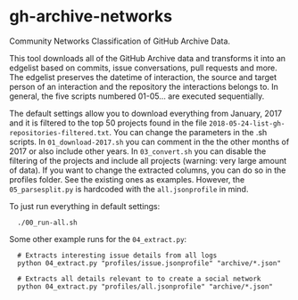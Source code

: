 
# gh-archive-networks

Community Networks Classification of GitHub Archive Data.

This tool downloads all of the GitHub Archive data and transforms it into an edgelist based on commits, issue conversations, pull requests and more.
The edgelist preserves the datetime of interaction, the source and target person of an interaction and the repository the interactions belongs to.
In general, the five scripts numbered 01-05... are executed sequentially.

The default settings allow you to download everything from January, 2017 and it is filtered to the top 50 projects found in the file `2018-05-24-list-gh-repositories-filtered.txt`.
You can change the parameters in the .sh scripts. In `01_download-2017.sh` you can comment in the the other months of 2017 or also include other years. In `03_convert.sh` you can disable the filtering of the projects and include all projects (warning: very large amount of data). If you want to change the extracted columns, you can do so in the profiles folder. See the existing ones as examples. However, the `05_parsesplit.py` is hardcoded with the `all.jsonprofile` in mind.

To just run everything in default settings:
```
  ./00_run-all.sh
```

Some other example runs for the `04_extract.py`:
```
  # Extracts interesting issue details from all logs
  python 04_extract.py "profiles/issue.jsonprofile" "archive/*.json"

  # Extracts all details relevant to to create a social network
  python 04_extract.py "profiles/all.jsonprofile" "archive/*.json"
```
